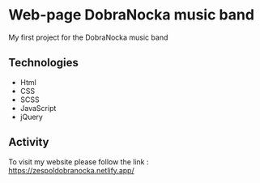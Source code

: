 # Web-page DobraNocka music band

My first project for the DobraNocka music band

## Technologies

- Html
- CSS
- SCSS
- JavaScript
- jQuery

## Activity

To visit my website please follow the link : https://zespoldobranocka.netlify.app/
